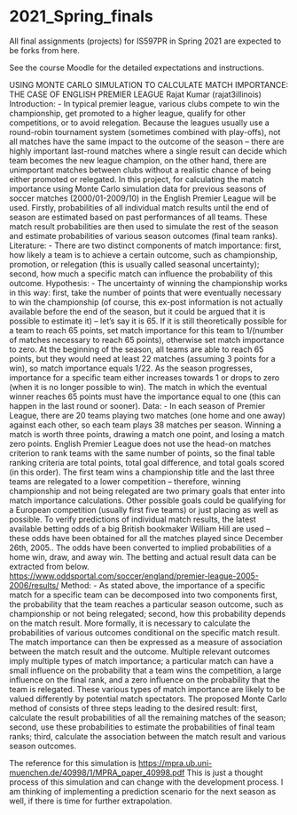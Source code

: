 # 2021_Spring_finals

All final assignments (projects) for IS597PR in Spring 2021 are expected to be forks from here.

See the course Moodle for the detailed expectations and instructions.

USING MONTE CARLO SIMULATION TO CALCULATE MATCH IMPORTANCE: THE CASE OF ENGLISH PREMIER LEAGUE 
Rajat Kumar (rajat3illinois)
Introduction: - 
In typical premier league, various clubs compete to win the championship, get promoted to a higher league, qualify for other competitions, or to avoid relegation. Because the leagues usually use a round-robin tournament system (sometimes combined with play-offs), not all matches have the same impact to the outcome of the season – there are highly important last-round matches where a single result can decide which team becomes the new league champion, on the other hand, there are unimportant matches between clubs without a realistic chance of being either promoted or relegated.
In this project, for calculating the match importance using Monte Carlo simulation data for previous seasons of soccer matches (2000/01-2009/10) in the English Premier League will be used.
Firstly, probabilities of all individual match results until the end of season are estimated based on past performances of all teams. These match result probabilities are then used to simulate the rest of the season and estimate probabilities of various season outcomes (final team ranks).
Literature: -
There are two distinct components of match importance: first, how likely a team is to achieve a certain outcome, such as championship, promotion, or relegation (this is usually called seasonal uncertainty); second, how much a specific match can influence the probability of this outcome. 
Hypothesis: - 
The uncertainty of winning the championship works in this way: first, take the number of points that were eventually necessary to win the championship (of course, this ex-post information is not actually available before the end of the season, but it could be argued that it is possible to estimate it) – let’s say it is 65. If it is still theoretically possible for a team to reach 65 points, set match importance for this team to 1/(number of matches necessary to reach 65 points), otherwise set match importance to zero. At the beginning of the season, all teams are able to reach 65 points, but they would need at least 22 matches (assuming 3 points for a win), so match importance equals 1/22. As the season progresses, importance for a specific team either increases towards 1 or drops to zero (when it is no longer possible to win). The match in which the eventual winner reaches 65 points must have the importance equal to one (this can happen in the last round or sooner). 
Data: - 
In each season of Premier League, there are 20 teams playing two matches (one home and one away) against each other, so each team plays 38 matches per season. Winning a match is worth three points, drawing a match one point, and losing a match zero points. English Premier League does not use the head-on matches criterion to rank teams with the same number of points, so the final table ranking criteria are total points, total goal difference, and total goals scored (in this order). The first team wins a championship title and the last three teams are relegated to a lower competition – therefore, winning championship and not being relegated are two primary goals that enter into match importance calculations. Other possible goals could be qualifying for a European competition (usually first five teams) or just placing as well as possible. 
To verify predictions of individual match results, the latest available betting odds of a big British bookmaker William Hill are used – these odds have been obtained for all the matches played since December 26th, 2005.. The odds have been converted to implied probabilities of a home win, draw, and away win. 
The betting and actual result data can be extracted from below.
https://www.oddsportal.com/soccer/england/premier-league-2005-2006/results/
Method: -
As stated above, the importance of a specific match for a specific team can be decomposed into two components first, the probability that the team reaches a particular season outcome, such as championship or not being relegated; second, how this probability depends on the match result. More formally, it is necessary to calculate the probabilities of various outcomes conditional on the specific match result. The match importance can then be expressed as a measure of association between the match result and the outcome. 
Multiple relevant outcomes imply multiple types of match importance; a particular match can have a small influence on the probability that a team wins the competition, a large influence on the final rank, and a zero influence on the probability that the team is relegated. These various types of match importance are likely to be valued differently by potential match spectators. 
The proposed Monte Carlo method of consists of three steps leading to the desired result: first, calculate the result probabilities of all the remaining matches of the season; second, use these probabilities to estimate the probabilities of final team ranks; third, calculate the association between the match result and various season outcomes. 

The reference for this simulation is 
https://mpra.ub.uni-muenchen.de/40998/1/MPRA_paper_40998.pdf
This is just a thought process of this simulation and can change with the development process. I am thinking of implementing a prediction scenario for the next season as well, if there is time for further extrapolation.

